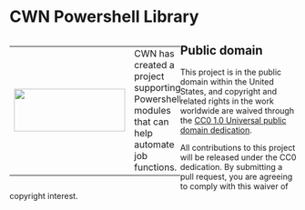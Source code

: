 # <a name="top">CWN Powershell Library</a> 

<table style="width: 300px; float: left;" border="0" cellspacing="0">
<tbody>
  <tr>
    <td>
      <p align="Left"> <img src="./toolkits/imgs/powershell.png" width="195" height="75"> </p></td>
    <td>CWN has created a project supporting Powershell modules that can help automate job functions.</td>
 </tr>
</tbody>
</table>


## Public domain

This project is in the public domain within the United States, and
copyright and related rights in the work worldwide are waived through
the [CC0 1.0 Universal public domain dedication](https://creativecommons.org/publicdomain/zero/1.0/).

All contributions to this project will be released under the CC0
dedication. By submitting a pull request, you are agreeing to comply
with this waiver of copyright interest.